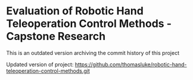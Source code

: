 # Evaluation of Robotic Hand Teleoperation Control Methods - Capstone Research

This is an outdated version archiving the commit history of this project

Updated version of project: https://github.com/thomasluke/robotic-hand-teleoperation-control-methods.git
